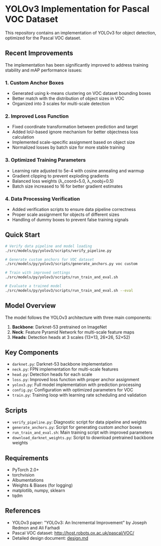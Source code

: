 # YOLOv3 Implementation for Pascal VOC Dataset

This repository contains an implementation of YOLOv3 for object detection, optimized for the Pascal VOC dataset.

## Recent Improvements

The implementation has been significantly improved to address training stability and mAP performance issues:

### 1. Custom Anchor Boxes
- Generated using k-means clustering on VOC dataset bounding boxes
- Better match with the distribution of object sizes in VOC
- Organized into 3 scales for multi-scale detection

### 2. Improved Loss Function
- Fixed coordinate transformation between prediction and target
- Added IoU-based ignore mechanism for better objectness loss calculation
- Implemented scale-specific assignment based on object size
- Normalized losses by batch size for more stable training

### 3. Optimized Training Parameters
- Learning rate adjusted to 5e-4 with cosine annealing and warmup
- Gradient clipping to prevent exploding gradients
- Balanced loss weights (λ_coord=5.0, λ_noobj=0.5)
- Batch size increased to 16 for better gradient estimates

### 4. Data Processing Verification
- Added verification scripts to ensure data pipeline correctness
- Proper scale assignment for objects of different sizes
- Handling of dummy boxes to prevent false training signals

## Quick Start

```bash
# Verify data pipeline and model loading
./src/models/py/yolov3/scripts/verify_pipeline.py

# Generate custom anchors for VOC dataset
./src/models/py/yolov3/scripts/generate_anchors.py voc custom

# Train with improved settings
./src/models/py/yolov3/scripts/run_train_and_eval.sh

# Evaluate a trained model
./src/models/py/yolov3/scripts/run_train_and_eval.sh --eval
```

## Model Overview

The model follows the YOLOv3 architecture with three main components:
1. **Backbone**: Darknet-53 pretrained on ImageNet
2. **Neck**: Feature Pyramid Network for multi-scale feature maps
3. **Heads**: Detection heads at 3 scales (13×13, 26×26, 52×52)

## Key Components
- `darknet.py`: Darknet-53 backbone implementation
- `neck.py`: FPN implementation for multi-scale features
- `head.py`: Detection heads for each scale
- `loss.py`: Improved loss function with proper anchor assignment
- `yolov3.py`: Full model implementation with prediction processing
- `config.py`: Configuration with optimized parameters for VOC
- `train.py`: Training loop with learning rate scheduling and validation

## Scripts
- `verify_pipeline.py`: Diagnostic script for data pipeline and weights
- `generate_anchors.py`: Script for generating custom anchor boxes
- `run_train_and_eval.sh`: Main training script with improved parameters
- `download_darknet_weights.py`: Script to download pretrained backbone weights

## Requirements
- PyTorch 2.0+
- torchvision
- Albumentations
- Weights & Biases (for logging)
- matplotlib, numpy, sklearn
- tqdm

## References
- YOLOv3 paper: "YOLOv3: An Incremental Improvement" by Joseph Redmon and Ali Farhadi
- Pascal VOC dataset: http://host.robots.ox.ac.uk/pascal/VOC/
- Detailed design document: [design.md](../../doc/yolov3/design.md)